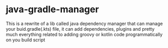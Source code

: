 # java-gradle-manager

This is a rewrite of a lib called java dependency manager that can manage your buid.gradle(.kts) file, it can add dependencies, plugins and pretty much everything related to adding groovy or kotlin code programmatically on you build script

